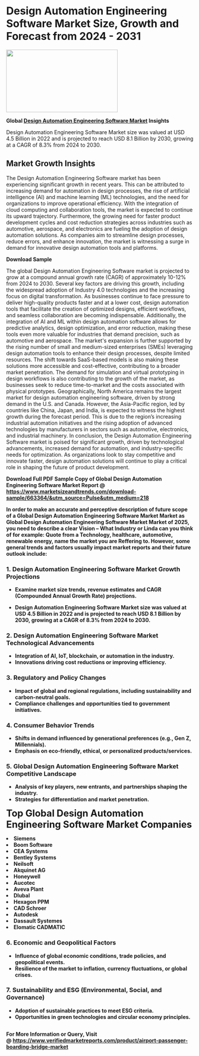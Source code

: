<H1>Design Automation Engineering Software Market Size, Growth and Forecast from 2024 - 2031</H1><img class="aligncenter size-medium wp-image-584254" src="https://thirdeyenews.in/wp-content/uploads/2024/09/Global-Market-Research-300x168.jpeg" alt="" width="300" height="168" /><p><strong>Global&nbsp;<a href="https://www.marketsizeandtrends.com/download-sample/663364/&amp;utm_source=Pulse&amp;utm_medium=218">Design Automation Engineering Software Market</a> Insights</strong></p><p>Design Automation Engineering Software Market size was valued at USD 4.5 Billion in 2022 and is projected to reach USD 8.1 Billion by 2030, growing at a CAGR of 8.3% from 2024 to 2030.</p><p><h2>Market Growth Insights</h2> <p>The Design Automation Engineering Software market has been experiencing significant growth in recent years. This can be attributed to increasing demand for automation in design processes, the rise of artificial intelligence (AI) and machine learning (ML) technologies, and the need for organizations to improve operational efficiency. With the integration of cloud computing and collaboration tools, the market is expected to continue its upward trajectory. Furthermore, the growing need for faster product development cycles and cost reduction strategies across industries such as automotive, aerospace, and electronics are fueling the adoption of design automation solutions. As companies aim to streamline design processes, reduce errors, and enhance innovation, the market is witnessing a surge in demand for innovative design automation tools and platforms.</p> <p><strong>Download Sample</strong></p> <p>The global Design Automation Engineering Software market is projected to grow at a compound annual growth rate (CAGR) of approximately 10-12% from 2024 to 2030. Several key factors are driving this growth, including the widespread adoption of Industry 4.0 technologies and the increasing focus on digital transformation. As businesses continue to face pressure to deliver high-quality products faster and at a lower cost, design automation tools that facilitate the creation of optimized designs, efficient workflows, and seamless collaboration are becoming indispensable. Additionally, the integration of AI and ML within design automation software allows for predictive analytics, design optimization, and error reduction, making these tools even more valuable for industries that demand precision, such as automotive and aerospace. The market's expansion is further supported by the rising number of small and medium-sized enterprises (SMEs) leveraging design automation tools to enhance their design processes, despite limited resources. The shift towards SaaS-based models is also making these solutions more accessible and cost-effective, contributing to a broader market penetration. The demand for simulation and virtual prototyping in design workflows is also contributing to the growth of the market, as businesses seek to reduce time-to-market and the costs associated with physical prototypes. Geographically, North America remains the largest market for design automation engineering software, driven by strong demand in the U.S. and Canada. However, the Asia-Pacific region, led by countries like China, Japan, and India, is expected to witness the highest growth during the forecast period. This is due to the region’s increasing industrial automation initiatives and the rising adoption of advanced technologies by manufacturers in sectors such as automotive, electronics, and industrial machinery. In conclusion, the Design Automation Engineering Software market is poised for significant growth, driven by technological advancements, increased demand for automation, and industry-specific needs for optimization. As organizations look to stay competitive and innovate faster, design automation solutions will continue to play a critical role in shaping the future of product development. <p><strong></p><p><span class=""><strong>Download Full PDF Sample Copy of Global Design Automation Engineering Software Market Report</strong> @ <a href="https://www.marketsizeandtrends.com/download-sample/663364/&amp;utm_source=Pulse&amp;utm_medium=218" target="_blank">https://www.marketsizeandtrends.com/download-sample/663364/&amp;utm_source=Pulse&amp;utm_medium=218</a></span></p><p>In order to make an accurate and perceptive description of future scope of a Global&nbsp;Design Automation Engineering Software Market Market as Global&nbsp;Design Automation Engineering Software Market Market of 2025, you need to describe a clear Vision &ndash; What Industry or Linda can you think of for example: Quote from a Technology, healthcare, automotive, renewable energy, name the market you are Reffering to. However, some general trends and factors usually impact market reports and their future outlook include:</p><h3>1.&nbsp;<strong>Design Automation Engineering Software Market Growth Projections</strong></h3><ul><li>Examine market size trends, revenue estimates and CAGR (Compounded Annual Growth Rate) projections.</li><li><p>Design Automation Engineering Software Market size was valued at USD 4.5 Billion in 2022 and is projected to reach USD 8.1 Billion by 2030, growing at a CAGR of 8.3% from 2024 to 2030.</p></li></ul><h3>2.&nbsp;<strong>Design Automation Engineering Software Market Technological Advancements</strong></h3><ul><li>Integration of AI, IoT, blockchain, or automation in the industry.</li><li>Innovations driving cost reductions or improving efficiency.</li></ul><h3>3.&nbsp;<strong>Regulatory and Policy Changes</strong></h3><ul><li>Impact of global and regional regulations, including sustainability and carbon-neutral goals.</li><li>Compliance challenges and opportunities tied to government initiatives.</li></ul><h3>4.&nbsp;<strong>Consumer Behavior Trends</strong></h3><ul><li>Shifts in demand influenced by generational preferences (e.g., Gen Z, Millennials).</li><li>Emphasis on eco-friendly, ethical, or personalized products/services.</li></ul><h3>5.&nbsp;<strong>Global Design Automation Engineering Software Market Competitive Landscape</strong></h3><ul><li>Analysis of key players, new entrants, and partnerships shaping the industry.</li><li>Strategies for differentiation and market penetration.</li></ul><p data-pm-slice="1 1 []"><span style="color: inherit; font-family: inherit; font-size: 25px;">Top Global Design Automation Engineering Software Market Companies</span></p><div class="" data-test-id=""><p><li>Siemens</li><li> Boom Software</li><li> CEA Systems</li><li> Bentley Systems</li><li> Neilsoft</li><li> Akquinet AG</li><li> Honeywell</li><li> Aucotec</li><li> Aveva Plant</li><li> Dlubal</li><li> Hexagon PPM</li><li> CAD Schroer</li><li> Autodesk</li><li> Dassault Systemes</li><li> Elomatic CADMATIC</li></p></div><h3>6.&nbsp;<strong>Economic and Geopolitical Factors</strong></h3><ul><li>Influence of global economic conditions, trade policies, and geopolitical events.</li><li>Resilience of the market to inflation, currency fluctuations, or global crises.</li></ul><h3>7.&nbsp;<strong>Sustainability and ESG (Environmental, Social, and Governance)</strong></h3><ul><li>Adoption of sustainable practices to meet ESG criteria.</li><li>Opportunities in green technologies and circular economy principles.</li></ul><h2><strong style="font-size: 14px;">For More Information or Query, Visit @&nbsp;</strong><a style="background-color: #ffffff; font-size: 14px;" href="https://www.marketsizeandtrends.com/report/design-automation-engineering-software-market/" target="_blank">https://www.verifiedmarketreports.com/product/airport-passenger-boarding-bridge-market</a></h2>
